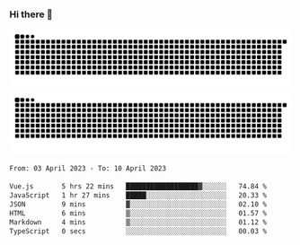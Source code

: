 ### Hi there 👋

![GitHub Snake Light](https://raw.githubusercontent.com/jichangee/jichangee/output/github-snake.svg#gh-light-mode-only)
![GitHub Snake dark](https://raw.githubusercontent.com/jichangee/jichangee/output/github-snake-dark.svg#gh-dark-mode-only)

<!--START_SECTION:waka-->

```text
From: 03 April 2023 - To: 10 April 2023

Vue.js       5 hrs 22 mins   ██████████████████▓░░░░░░   74.84 %
JavaScript   1 hr 27 mins    █████░░░░░░░░░░░░░░░░░░░░   20.33 %
JSON         9 mins          ▓░░░░░░░░░░░░░░░░░░░░░░░░   02.10 %
HTML         6 mins          ▒░░░░░░░░░░░░░░░░░░░░░░░░   01.57 %
Markdown     4 mins          ▒░░░░░░░░░░░░░░░░░░░░░░░░   01.12 %
TypeScript   0 secs          ░░░░░░░░░░░░░░░░░░░░░░░░░   00.03 %
```

<!--END_SECTION:waka-->

<!--
![GitHub Snake Light](github-snake.svg#gh-light-mode-only)
![GitHub Snake dark](github-snake-dark.svg#gh-dark-mode-only)
-->

<!--
**jichangee/jichangee** is a ✨ _special_ ✨ repository because its `README.md` (this file) appears on your GitHub profile.

Here are some ideas to get you started:

- 🔭 I’m currently working on ...
- 🌱 I’m currently learning ...
- 👯 I’m looking to collaborate on ...
- 🤔 I’m looking for help with ...
- 💬 Ask me about ...
- 📫 How to reach me: ...
- 😄 Pronouns: ...
- ⚡ Fun fact: ...
-->
